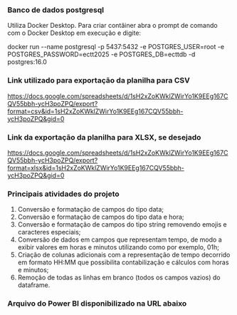 ### Banco de dados postgresql

Utiliza Docker Desktop. Para criar contâiner abra o prompt de comando com o Docker Desktop em execução e digite:

docker run --name postgresql -p 5437:5432 -e POSTGRES_USER=root -e POSTGRES_PASSWORD=ectt2025 -e POSTGRES_DB=ecttdb -d postgres:16.0

### Link utilizado para exportação da planilha para CSV
https://docs.google.com/spreadsheets/d/1sH2xZoKWklZWirYo1K9EEg167CQV55bbh-ycH3poZPQ/export?format=csv&id=1sH2xZoKWklZWirYo1K9EEg167CQV55bbh-ycH3poZPQ&gid=0

### Link da exportação da planilha para XLSX, se desejado
https://docs.google.com/spreadsheets/d/1sH2xZoKWklZWirYo1K9EEg167CQV55bbh-ycH3poZPQ/export?format=xlsx&id=1sH2xZoKWklZWirYo1K9EEg167CQV55bbh-ycH3poZPQ&gid=0

### Principais atividades do projeto
1.	Conversão e formatação de campos do tipo data;
2.	Conversão e formatação de campos do tipo data e hora;
3.	Conversão e formatação de campos do tipo string removendo emojis e caracteres especiais;
4.	Conversão de dados em campos que representam tempo, de modo a exibir valores em horas e minutos utilizando como por exemplo, 01h;
5.	Criação de colunas adicionais com a representação de tempo decorrido em formato HH:MM que possibilita contabilização e cálculos com horas e minutos;
6.	Remoção de todas as linhas em branco (todos os campos vazios) do dataframe.

### Arquivo do Power BI disponibilizado na URL abaixo
